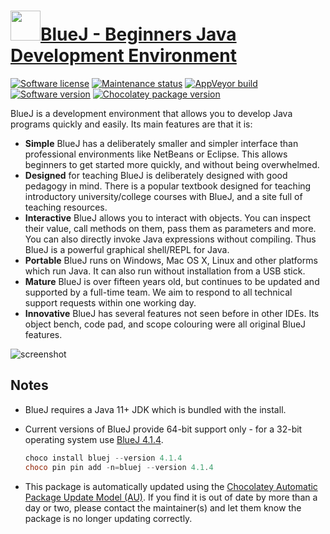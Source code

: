 # [<img src="https://cdn.jsdelivr.net/gh/dgalbraith/chocolatey-packages@ec1652f85e86682fba61efdbeb5a556dd6ad0284/icons/bluej.png" width="48" height="48"/>BlueJ - Beginners Java Development Environment](https://chocolatey.org/packages/bluej)

[![Software license](https://img.shields.io/badge/License-GPLv2-blue.svg)](https://www.bluej.org/about/LICENSE.txt)
[![Maintenance status](https://img.shields.io/badge/maintained%3F-yes-green.svg)](https://gitHub.com/dgalbraith/chocolatey-packages/graphs/commit-activity)
[![AppVeyor build](https://img.shields.io/appveyor/ci/dgalbraith/chocolatey-packages)](https://ci.appveyor.com/project/dgalbraith/chocolatey-packages)
[![Software version](https://img.shields.io/badge/Source-v5.0.0-blue.svg)](https://www.bluej.org/index.html)
[![Chocolatey package version](https://img.shields.io/chocolatey/v/bluej?label=Chocolatey)](https://chocolatey.org/packages/bluej)

BlueJ is a development environment that allows you to develop Java programs quickly and easily. Its main features are that it is:

* **Simple** BlueJ has a deliberately smaller and simpler interface than professional environments like NetBeans or Eclipse. This allows beginners to get started more quickly, and without being overwhelmed.
* **Designed** for teaching BlueJ is deliberately designed with good pedagogy in mind. There is a popular textbook designed for teaching introductory university/college courses with BlueJ, and a site full of teaching resources.
* **Interactive** BlueJ allows you to interact with objects. You can inspect their value, call methods on them, pass them as parameters and more. You can also directly invoke Java expressions without compiling. Thus BlueJ is a powerful graphical shell/REPL for Java.
* **Portable** BlueJ runs on Windows, Mac OS X, Linux and other platforms which run Java. It can also run without installation from a USB stick.
* **Mature** BlueJ is over fifteen years old, but continues to be updated and supported by a full-time team. We aim to respond to all technical support requests within one working day.
* **Innovative** BlueJ has several features not seen before in other IDEs. Its object bench, code pad, and scope colouring were all original BlueJ features.

![screenshot](https://cdn.jsdelivr.net/gh/dgalbraith/chocolatey-packages@48b2855247b0e422e994f50e85b9bf8c8ca98c79/automatic/bluej/screenshot.png)

## Notes

* BlueJ requires a Java 11+ JDK which is bundled with the install.
* Current versions of BlueJ provide 64-bit support only - for a 32-bit operating system use [BlueJ 4.1.4](https://chocolatey.org/packages/bluej/4.1.4).
  
  ```powershell
  choco install bluej --version 4.1.4
  choco pin pin add -n=bluej --version 4.1.4
  ```

* This package is automatically updated using the [Chocolatey Automatic Package Update Model (AU)](https://github.com/majkinetor/au/blob/master/README.md).
  If you find it is out of date by more than a day or two, please contact the maintainer(s) and let them know the package is no longer updating correctly.
